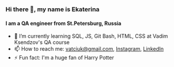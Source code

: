 ### Hi there 👋, my name is Ekaterina
#### I am a QA engineer from St.Petersburg, Russia

- 🌱 I’m currently learning SQL, JS, Git Bash, HTML, CSS at Vadim Ksendzov's QA course
- 📫 How to reach me: vatciuk@gmail.com, [Instagram](https://instagram.com/ne__sterova?igshid=YmMyMTA2M2Y=), [LinkedIn](https://www.linkedin.com/in/ekaterina-nesterovaa/)
- ⚡️ Fun fact: I'm a huge fan of Harry Potter
